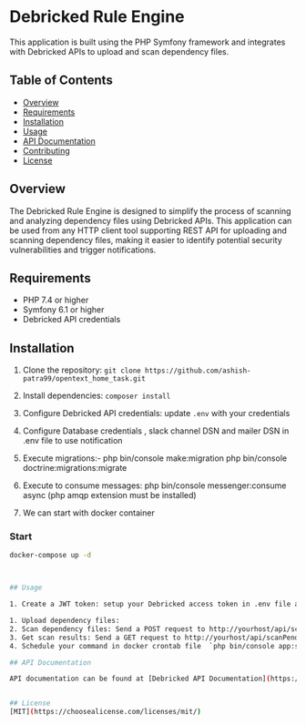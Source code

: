 
# Debricked Rule Engine

This application is built using the PHP Symfony framework and integrates with Debricked APIs to upload and scan dependency files.

## Table of Contents

* [Overview](#overview)
* [Requirements](#requirements)
* [Installation](#installation)
* [Usage](#usage)
* [API Documentation](#api-documentation)
* [Contributing](#contributing)
* [License](#license)

## Overview

The Debricked Rule Engine is designed to simplify the process of scanning and analyzing dependency files using Debricked APIs. This application can be used from any HTTP client tool supporting REST API for uploading and scanning dependency files, making it easier to identify potential security vulnerabilities and trigger notifications.

## Requirements

* PHP 7.4 or higher
* Symfony 6.1 or higher
* Debricked API credentials

## Installation

1. Clone the repository: `git clone https://github.com/ashish-patra99/opentext_home_task.git`
2. Install dependencies: `composer install`
3. Configure Debricked API credentials: update `.env` with your credentials
4. Configure Database credentials , slack channel DSN and mailer DSN in .env file to use notification
5. Execute migrations:- 
    php bin/console make:migration 
    php bin/console doctrine:migrations:migrate 
6. Execute to consume messages: php bin/console messenger:consume async    (php amqp extension must be installed)

7. We can start with docker container 

### Start
```bash
docker-compose up -d



## Usage

1. Create a JWT token: setup your Debricked access token in .env file and send a GET request to http://yourhost/api/jwt (Ex:-http://localhost:8080/apijwt, http://opentextapi.local/api/jwt(virtual host setup))

1. Upload dependency files:
2. Scan dependency files: Send a POST request to http://yourhost/api/scanFiles attaching single or multiple files in body
3. Get scan results: Send a GET request to http://yourhost/api/scanPending
4. Schedule your command in docker crontab file  `php bin/console app:send-notification` to execute in every 5 mins to check if scanning is completed for uploaded files and trigger notification 

## API Documentation

API documentation can be found at [Debricked API Documentation](https://debricked.com/api/doc/open). Check APIs in category "Dependency File management"


## License
[MIT](https://choosealicense.com/licenses/mit/)